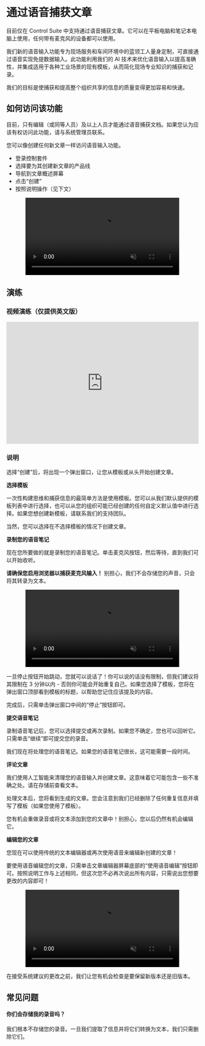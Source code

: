 # 通过语音捕获文章

目前仅在 Control Suite 中支持通过语音捕获文章。它可以在平板电脑和笔记本电脑上使用，任何带有麦克风的设备都可以使用。

我们新的语音输入功能专为现场服务和车间环境中的蓝领工人量身定制，可直接通过语音实现免提数据输入。此功能利用我们的 AI 技术来优化语音输入以提高准确性，并集成适用于各种工业场景的现有模板，从而简化现场专业知识的捕获和记录。

我们的目标是使捕获和提高整个组织共享的信息的质量变得更加容易和快速。

## 如何访问该功能

目前，只有编辑（或同等人员）及以上人员才能通过语音捕获文档。如果您认为应该有权访问此功能，请与系统管理员联系。

您可以像创建任何新文章一样访问语音输入功能。
- 登录控制套件
- 选择要为其创建新文章的产品线
- 导航到文章概述屏幕
- 点击“创建”
- 按照说明操作（见下文）

<div style="display: flex; justify-content: center; align-items: center;">
    <video width="80%" autoplay muted>
        <source src="https://i.imgur.com/pBQokKs.mp4" type="video/mp4">
    </video>
</div>

## 演练

### 视频演练（仅提供英文版）

<div style="position: relative; padding-bottom: 63.23185011709602%; height: 0;"><iframe src="https://www.loom.com/embed/7c74e263f8164e6c9107860419c4d4f7?sid=718634ae-1b23-4c65-86c4-73ed101c4182" frameborder="0" webkitallowfullscreen mozallowfullscreen allowfullscreen style="position: absolute; top: 0; left: 0; width: 100%; height: 100%;"></iframe></div>

### 说明

选择“创建”后，将出现一个弹出窗口，让您从模板或从头开始创建文章。

**选择模板**

一次性构建思维和捕获信息的最简单方法是使用模板。您可以从我们默认提供的模板列表中进行选择，也可以从您的组织可能已经创建的任何自定义默认值中进行选择。如果您想创建新模板，请联系我们的支持团队。

当然，您可以选择在不选择模板的情况下创建文章。

**录制您的语音笔记**

现在您所要做的就是录制您的语音笔记。单击麦克风按钮，然后等待，直到我们可以开始收听。

**请确保您启用浏览器以捕获麦克风输入！** 别担心，我们不会存储您的声音，只会将其转录为文本。

<div style="display: flex; justify-content: center; align-items: center;">
    <video width="80%" autoplay muted>
        <source src="https://i.imgur.com/0kjOvf5.mp4" type="video/mp4">
    </video>
</div>

一旦停止按钮开始跳动，您就可以说话了！你可以说的话没有限制，但我们建议将其限制在 3 分钟以内 - 否则你可能会开始重复自己。如果您选择了模板，您将在弹出窗口顶部看到模板的标题，以帮助您记住应该提及的内容。

完成后，只需单击弹出窗口中间的“停止”按钮即可。

**提交语音笔记**

录制语音笔记后，您可以选择提交或再次录制。如果您不确定，您也可以回听它。只需单击“继续”即可提交您的录音。

我们现在将处理您的语音笔记。如果您的语音笔记很长，这可能需要一段时间。

**评论文章**

我们使用人工智能来清理您的语音输入并创建文章。这意味着它可能包含一些不准确之处。请在存储前查看文本。

处理文本后，您将看到生成的文章。您会注意到我们已经删除了任何重复信息并填写了模板（如果您使用了模板）。

您有机会重做录音或将文本添加到您的文章中！别担心，您以后仍然有机会编辑它。

**编辑您的文章**

您现在可以使用传统的文本编辑器或再次使用语音来编辑新创建的文章！

要使用语音编辑您的文章，只需单击文章编辑器屏幕底部的“使用语音编辑”按钮即可。按照说明工作与上述相同，但这次您不必再次说出所有内容，只需说出您想要更改的内容即可！

<div style="display: flex; justify-content: center; align-items: center;">
    <video width="80%" autoplay muted>
        <source src="https://i.imgur.com/4Xs8yzE.mp4" type="video/mp4">
    </video>
</div>

在接受系统建议的更改之前，我们让您有机会检查是要保留新版本还是旧版本。

## 常见问题

#### 你们会存储我的录音吗？
我们根本不存储您的录音。一旦我们提取了信息并将它们转换为文本，我们只需删除它们。